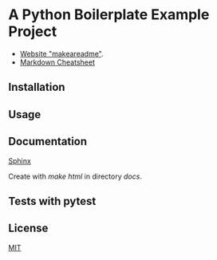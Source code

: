 # A Python Boilerplate Example Project

* [Website "makeareadme"](https://www.makeareadme.com/).
* [Markdown Cheatsheet](https://github.com/adam-p/markdown-here/wiki/Markdown-Cheatsheet)

## Installation

## Usage

## Documentation
[Sphinx](https://www.sphinx-doc.org/en/master/usage/quickstart.html)


Create with _make html_ in directory _docs_.

## Tests with pytest

## License
[MIT](https://choosealicense.com/licenses/mit/)
